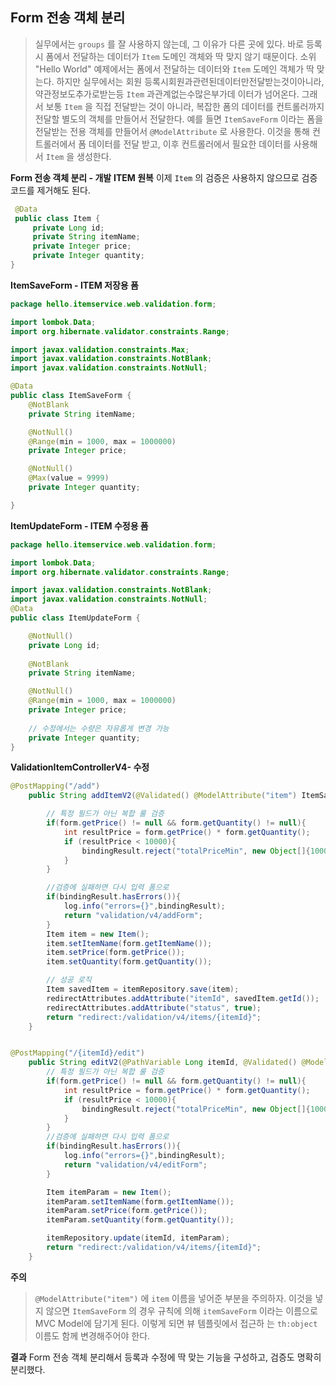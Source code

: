 ## Form 전송 객체 분리
>실무에서는 `groups` 를 잘 사용하지 않는데, 그 이유가 다른 곳에 있다. 바로 등록시 폼에서 전달하는 데이터가 `Item` 도메인 객체와 딱 맞지 않기 때문이다. 
소위 "Hello World" 예제에서는 폼에서 전달하는 데이터와 `Item` 도메인 객체가 딱 맞는다. 하지만 실무에서는 회원 등록시회원과관련된데이터만전달받는것이아니라,약관정보도추가로받는등 `Item` 과관계없는수많은부가데 이터가 넘어온다.
그래서 보통 `Item` 을 직접 전달받는 것이 아니라, 복잡한 폼의 데이터를 컨트롤러까지 전달할 별도의 객체를 만들어서 전달한다. 예를 들면 `ItemSaveForm` 이라는 폼을 전달받는 전용 객체를 만들어서 `@ModelAttribute` 로 사용한다. 이것을 통해 컨트롤러에서 폼 데이터를 전달 받고, 이후 컨트롤러에서 필요한 데이터를 사용해서 `Item` 을 생성한다.


**Form 전송 객체 분리 - 개발**
**ITEM 원복**
이제 `Item` 의 검증은 사용하지 않으므로 검증 코드를 제거해도 된다. 
```java
 @Data
 public class Item {
     private Long id;
     private String itemName;
     private Integer price;
     private Integer quantity;
}
```

**ItemSaveForm - ITEM 저장용 폼**
```java
package hello.itemservice.web.validation.form;

import lombok.Data;
import org.hibernate.validator.constraints.Range;

import javax.validation.constraints.Max;
import javax.validation.constraints.NotBlank;
import javax.validation.constraints.NotNull;

@Data
public class ItemSaveForm {
    @NotBlank
    private String itemName;

    @NotNull()
    @Range(min = 1000, max = 1000000)
    private Integer price;

    @NotNull()
    @Max(value = 9999)
    private Integer quantity;

}

```

**ItemUpdateForm - ITEM 수정용 폼**
```java
package hello.itemservice.web.validation.form;

import lombok.Data;
import org.hibernate.validator.constraints.Range;

import javax.validation.constraints.NotBlank;
import javax.validation.constraints.NotNull;
@Data
public class ItemUpdateForm {

    @NotNull()
    private Long id;
    
    @NotBlank
    private String itemName;

    @NotNull()
    @Range(min = 1000, max = 1000000)
    private Integer price;
    
    // 수정에서는 수량은 자유롭게 변경 가능
    private Integer quantity;
}

```

**ValidationItemControllerV4- 수정**
```java
@PostMapping("/add")
    public String addItemV2(@Validated() @ModelAttribute("item") ItemSaveForm form, BindingResult bindingResult, RedirectAttributes redirectAttributes) {

        // 특정 필드가 아닌 복합 룰 검증
        if(form.getPrice() != null && form.getQuantity() != null){
            int resultPrice = form.getPrice() * form.getQuantity();
            if (resultPrice < 10000){
                bindingResult.reject("totalPriceMin", new Object[]{10000, resultPrice}, null);
            }
        }

        //검증에 실패하면 다시 입력 폼으로
        if(bindingResult.hasErrors()){
            log.info("errors={}",bindingResult);
            return "validation/v4/addForm";
        }
        Item item = new Item();
        item.setItemName(form.getItemName());
        item.setPrice(form.getPrice());
        item.setQuantity(form.getQuantity());

        // 성공 로직
        Item savedItem = itemRepository.save(item);
        redirectAttributes.addAttribute("itemId", savedItem.getId());
        redirectAttributes.addAttribute("status", true);
        return "redirect:/validation/v4/items/{itemId}";
    }


@PostMapping("/{itemId}/edit")
    public String editV2(@PathVariable Long itemId, @Validated() @ModelAttribute("item") ItemUpdateForm form, BindingResult bindingResult) {
        // 특정 필드가 아닌 복합 룰 검증
        if(form.getPrice() != null && form.getQuantity() != null){
            int resultPrice = form.getPrice() * form.getQuantity();
            if (resultPrice < 10000){
                bindingResult.reject("totalPriceMin", new Object[]{10000, resultPrice}, null);
            }
        }
        //검증에 실패하면 다시 입력 폼으로
        if(bindingResult.hasErrors()){
            log.info("errors={}",bindingResult);
            return "validation/v4/editForm";
        }

        Item itemParam = new Item();
        itemParam.setItemName(form.getItemName());
        itemParam.setPrice(form.getPrice());
        itemParam.setQuantity(form.getQuantity());

        itemRepository.update(itemId, itemParam);
        return "redirect:/validation/v4/items/{itemId}";
    }
```

**주의**
>`@ModelAttribute("item")` 에 `item` 이름을 넣어준 부분을 주의하자. 이것을 넣지 않으면 `ItemSaveForm` 의 경우 규칙에 의해 `itemSaveForm` 이라는 이름으로 MVC Model에 담기게 된다. 이렇게 되면 뷰 템플릿에서 접근하 는 `th:object` 이름도 함께 변경해주어야 한다.

**결과**
Form 전송 객체 분리해서 등록과 수정에 딱 맞는 기능을 구성하고, 검증도 명확히 분리했다.